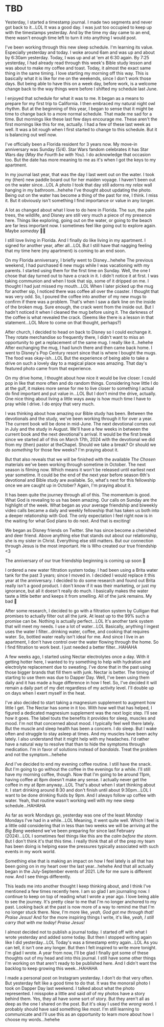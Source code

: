 # TBD

Yesterday, I started a timestamp journal. I made two segments and never got back to it...LOL It was a good day. I was just too occupied to keep up with the timestamps yesterday. And by the time my day came to an end, there wasn't enough time left to turn it into anything I would post.

I've been working through this new sleep schedule. I'm learning its value. Especially yesterday and today. I woke around 6am and was up and about by 6:30am yesterday. Today, I was up and at 'em at 6:30 again. By 7:25 yesterday, I had already read through this week's Bible study lesson and was about to make my coffee and toast. Today, it almost the exact same thing in the same timing. I love starting my morning off this way. This is basically what it is like for me on the weekends, since I don't work those days. But being able to have this on a week day, before work, is a welcome change back to the way things were before I shifted my schedule last June.

I enjoyed that schedule for what it was to me. It began as a means to prepare for my first trip to California. I then embraced my natural night owl rhythm. But at the beginning of this year, I began to sense that it might be time to change back to a more normal schedule. That made me sad for a time. But mornings like these last few days encourage me. These aren't the first mornings like this for me, actually. I had a few of these last week as well. It was a bit rough when I first started to change to this schedule. But it is balancing out well now.

I've officially been a Florida resident for 3 years now. My move-in anniversary was Sunday (5/4). Star Wars fandom celebrates it has Star Wars day (*May the Fourth be with You*). I do acknowledge that occasion too. But the date has more meaning to me as it's when I got the keys to my apartment.

In my journal last year, that was the day I last went out on the water. I took my (then) new paddle board out for her maiden voyage. I haven't been out on the water since...LOL A photo I took that day still adorns my *relax* wall hanging in my bathroom...hehehe I've thought about updating the photo. Being out on the water has become a thing of the past for me, I think. I miss it. But it obviously isn't something I find importance or value in any longer.

A lot as changed about what I love to do here in Florida. The sun, the palm trees, the wildlife, and Disney are still very much a piece of my presence here. Things like exploring, going out on the water, or going to the beach are far less important now. I sometimes feel like going out to explore again. Maybe *someday* 🤷‍♂️

I still love living in Florida. And I finally do like living in my apartment. I signed for another year, after all...LOL But I still have that nagging feeling that my time here (my apartment) is coming to an end soon.

On my Florida anniversary, I briefly went to Disney...hehehe The previous weekend, I had purchased 6 new mugs while I was vacationing with my parents. I started using them for the first time on Sunday. Well, the one I chose that day turned out to have a crack in it. I didn't notice it at first. I was taking communion and when I took that sip, some of it dripped on me. I thought I had just missed my mouth...LOL When I later picked up the mug for another sip, I noticed there was coffee all over the coaster. I thought that was very odd. So, I poured the coffee into another of my new mugs to confirm if there was a problem. That's when I saw a dark line on the inside of the broken mug. Sure enough, the crack went from the inside out. But I hadn't noticed it when I cleaned the mug before using it. The darkness of the coffee is what revealed the crack. (Seems like there is a lesson in that statement...LOL More to come on that thought, perhaps?)

After church, I decided to head on back to Disney so I could exchange it. They rotate merchandise so frequently there, I didn't want to miss an opportunity to get a replacement of the same mug. I really like it...hehehe After exchanging the mug, I had lunch there and then came back home. I went to Disney's Pop Century resort since that is where I bought the mugs. The food was okay-ish...LOL But the experience of being able to take a drive on such a lovely day to a magical place was amazing. That day's featured photo came from that experience.

On my drive home, I thought about how nice it would be live closer. I could pop in like that more often and do random things. Considering how little I do at the gulf, it makes more sense for me to live closer to something I actual do find important and put value in...LOL But I don't mind the drive, actually. One nice thing about living a little ways away is how much time I have to pray while I drive. I do enjoy that very much.

I was thinking about how amazing our Bible study has been. Between the devotionals and the study, we've been working through it for over a year. The current book will be done in mid-June. The next devotional comes out in July and the study in August. We'll have a few weeks in between the current book and the next devotional's arrival. It would be the first break since we started all of this on March 17th, 2024 with the devotional we did from my (then) pastor at theChapel. Should we take a break? Or should we do *something* for those few weeks? I'm praying about it.

But that also reveals that we will be finished with the available *The Chosen* materials we've been working through sometime in October. The next season is filming now. Which means it won't be released until earliest next year sometime. It could be the end of the next year before season 6th's devotional and Bible study are available. So, what's next for this fellowship once we are caught up in October? Again, I'm praying about it.

It has been quite the journey through all of this. The momentum is good. What God is revealing to us has been amazing. Our calls on Sunday are the highlight of the week. What began as your average friendship and biweekly video calls became a daily and weekly fellowship that has taken us both into a deeper relationship with God. The only expectation I feel right now is in the waiting for what God plans to do next. And that is exciting!

We began as Disney friends on Twitter. She has since become a cherished and deer friend. Above anything else that stands out about our relationship, she is my sister in Christ. Everything else still matters. But our connection through Jesus is the most important. He is Who created our true friendship <3

The anniversary of our true friendship beginning is coming up soon 🤭

I ordered a new water filtration system today. I had been using a Brita water tank for the past 3 years; since I moved in. I decided I would replace it this year at the anniversary. I decided to do some research and found out Brita really isn't a good product. I don't know if it was their marketing, or just my ignorance, but all it doesn't really do much. I basically makes the water taste a little better and keeps it from smelling. All of the junk remains. My bad 🫣

After some research, I decided to go with a filtration system by Culligan that promises to actually filter out all the junk. At least up to the 99% such a promise can be. Nothing is actually perfect...LOL It's another tank system that will meet my needs. I use a lot of water...LOL Basically, anything I ingest uses the water I filter...drinking water, coffee, and cooking that requires water. So, bottled water really isn't ideal for me. And since I live in an apartment, I don't have control over the water flowing through the home. So I find filtration to work best. I just needed a better filter...HAHAHA

A few weeks ago, I started using Nectar electrolytes once a day. With it getting hotter here, I wanted to try something to help with hydration and electrolyte replacement due to sweating. I've done that in the past using those bigger brands that fill them with junk. Nectar is better. The timing of starting to use them was due to Dapper Day. Well, I've been using them daily and it has made a huge difference in how I feel. So, I've decided it will remain a daily part of my diet regardless of my activity level. I'll double up on days when I exert myself in the heat.

I've also decided to start taking a magnesium supplement to augment how little I get. The Nectar has some in it too. With how well that has helped, I figured a dedicated magnesium supplement was the next logic step. I'll see how it goes. The label touts the benefits it provides for sleep, muscles and mood. I'm not that concerned about mood. I typically feel well there lately. But the muscle and sleep health has been a concern. I do sleep. But I wake often and struggle to stay asleep at times. And my muscles have been achy lately. I also understand that it might help with my headaches. I'd rather have a natural way to resolve that than to hide the symptoms through medication. I'm in favor of solutions instead of *bandaids*. Treat the problem and not the symptom...hehehe

And I've decided to end my evening coffee routine. I still have the snack. But I'm going to go without the coffee in the evenings for a while. I'll still have my morning coffee, though. Now that I'm going to be around 11pm, having coffee at 8pm doesn't make any sense. I actually never get the coffee in my at 8pm anyway...LOL That's about when I start thinking about it. I start drinking around 8:30 and don't finish until about 9:30pm...LOL I want to be done drinking fluids by 9pm. And I always follow up coffee with water. Yeah, that routine wasn't working well with my new sleep schedule...HAHAHA

As far as work Mondays go, yesterday was one of the least *Monday* Mondays I've had in a while...LOL Meaning, it went quite well. Which I feel is a little odd considering that in less than two weeks we will be arriving at the *Big Bang* weekend we've been preparing for since last February (2024)...LOL I sometimes feel things like this are the *calm before the storm*. But I don't think it's that this time. I really think that all of the prep my team has been doing is helping ease the pressures typically associated with such events in my work world.

Something else that is making an impact on how I feel lately is all that has been going on in my heart over the last year...hehehe And that all actually began in the July-September events of 2021. Life for me sure is different now. And I see things differently.

This leads me into another thought I keep thinking about, and I think I've mentioned a few times recently here. I am so glad I am journaling now. I continue to keep on top of reading what I wrote a year ago. I love being able to see the journey. It's pretty clear to me that I'm no longer anchored to my past. Looking back at the past is now more of a way to remind me that I'm no longer stuck there. Now, I'm more like, *yeah, God got me through that! Praise Jesus!* And for the more inspiring things I write, it's like, *yeah, I still carry that with me today! Praise Jesus!*

I almost decided not to publish a journal today. I started off with what I wrote yesterday and added some today. But then I stopped writing again like I did yesterday...LOL Today's was a timestamp entry again...LOL As you can tell, it isn't one any longer. But then I felt inspired to write more tonight. I'm glad I wrote. A year from now, I'll be glad I finally got some of these thoughts out of my head and into this journal. I still have some other things I'm working on that aren't ready to be published here. And I didn't want the backlog to keep growing this week...HAHAHA

I made a personal post on Instagram yesterday. I don't do that very often. But yesterday felt like a good time to do that. It was the monorail photo I took on Dapper Day last weekend. I talked about what the photo represented. I misspoke a little and said *all* of my photos have a story behind them. Yes, they all have some sort of story. But they aren't all as deep as the one I shared on the post. But it's okay I used the *wrong* word. I probably should have said something like *most*. I'm still learning to communicate and I'll use this as an opportunity to learn more about how I choose my words...hehehe

